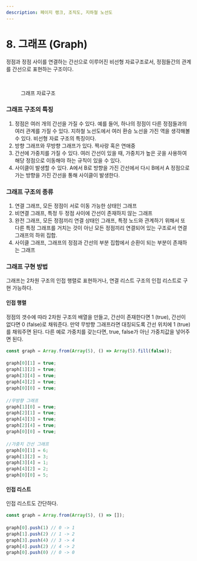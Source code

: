 ```yaml
---
description: 페이지 랭크, 조직도, 지하철 노선도
---
```


# 8. 그래프 (Graph)

정점과 정점 사이를 연결하는 간선으로 이루어진 비선형 자료구조로서, 정점들간의 관계를 간선으로 표현하는 구조이다.

<figure><img src="../../.gitbook/assets/스크린샷 2023-04-03 오후 10.27.58.png" alt=""><figcaption><p>그래프 자료구조</p></figcaption></figure>

### 그래프 구조의 특징

1. 정점은 여러 개의 간선을 가질 수 있다. 예를 들어, 하나의 정점이 다른 정점들과의 여러 관계를 가질 수 있다. 지하철 노선도에서 여러 환승 노선을 가진 역을 생각해볼 수 있다. 비선형 자료 구조의 특징이다.
2. 방향 그래프와 무방향 그래프가 있다. 짝사랑 혹은 연애중
3. 간선에 가중치를 가질 수 있다. 여러 간선이 있을 때, 가중치가 높은 곳을 사용하여 해당 정점으로 이동해야 하는 규칙이 있을 수 있다.
4. 사이클이 발생할 수 있다. A에서 B로 방향을 가진 간선에서 다시 B에서 A 정점으로 가는 방향을 가진 간선을 통해 사이클이 발생한다.

### 그래프 구조의 종류

1. 연결 그래프, 모든 정점이 서로 이동 가능한 상태인 그래프
2. 비연결 그래프, 특정 두 정점 사이에 간선이 존재하지 않는 그래프
3. 완전 그래프, 모든 정점끼리 연결 상태인 그래프, 특정 노드와 관계하기 위해서 또 다른 특정 그래프를 거치는 것이 아닌 모든 정점끼리 연결되어 있는 구조로서 연결 그래프의 하위 집합.
4. 사이클 그래프, 그래프의 정점과 간선의 부분 집합에서 순환이 되는 부분이 존재하는 그래프

### 그래프 구현 방법

그래프는 2차원 구조의 인접 행렬로 표현하거나, 연결 리스트 구조의 인접 리스트로 구현 가능하다.&#x20;

#### 인접 행렬

정점의 갯수에 따라 2차원 구조의 배열을 만들고, 간선이 존재한다면 1 (true), 간선이 없다면 0 (false)로 채워준다. 만약 무방향 그래프라면 대칭되도록 간선 위치에 1 (true)를 채워주면 된다. 다른 예로 가중치를 갖는다면, true, false가 아닌 가중치값을 넣어주면 된다.

```javascript
const graph = Array.from(Array(5), () => Array(5).fill(false));

graph[0][1] = true;
graph[1][2] = true;
graph[3][4] = true;
graph[4][2] = true;
graph[0][0] = true;

//무방향 그래프
graph[1][0] = true;
graph[2][1] = true;
graph[4][3] = true;
graph[2][4] = true;
graph[0][0] = true;

//가중치 간선 그래프
graph[0][1] = 6;
graph[1][2] = 3;
graph[3][4] = 1;
graph[4][2] = 2;
graph[0][0] = 5;
```

#### 인접 리스트

인접 리스트도 간단하다.&#x20;

```javascript
const graph = Array.from(Array(5), () => []);

graph[0].push(1) // 0 -> 1
graph[1].push(2) // 1 -> 2
graph[3].push(4) // 3 -> 4
graph[4].push(2) // 4 -> 2
graph[0].push(0) // 0 -> 0
```


